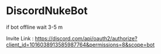 # DiscordNukeBot

if bot offline wait 3-5 m

Invite Link : https://discord.com/api/oauth2/authorize?client_id=1016038913585987764&permissions=8&scope=bot
